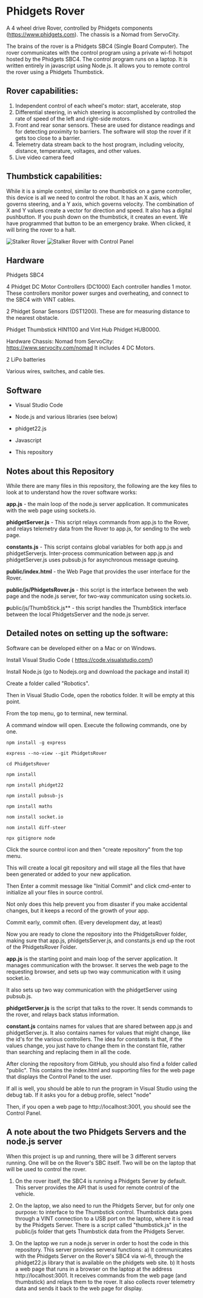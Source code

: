 # Phidgets Rover
A 4 wheel drive Rover, controlled by Phidgets components (https://www.phidgets.com).
The chassis is a Nomad from ServoCity.

The brains of the rover is a Phidgets SBC4 (Single Board Computer).
The rover communicates with the control program using a private wi-fi hotspot hosted by the Phidgets SBC4.
The control program runs on a laptop. It is written entirely in javascript using Node.js.
It allows you to remote control the rover using a Phidgets Thumbstick.

## Rover capabilities:
1. Independent control of each wheel's motor: start, accelerate, stop
2. Differential steering, in which steering is accomplished by controlled the rate of speed of the left and right-side motors.
3. Front and rear sonar sensors. These are used for distance readings and for detecting proximity to barriers. The software will stop the rover if it gets too close to a barrier.
4. Telemetry data stream back to the host program, including velocity, distance, temperature, voltages, and other values.
5. Live video camera feed

## Thumbstick capabilities:
While it is a simple control, similar to one thumbstick on a game controller, this device is all we need to control the robot.
It has an X axis, which governs steering, and a Y axis, which governs velocity. The combination of X and Y values create a vector for direction and speed.
It also has a digital pushbutton. If you push down on the thumbstick, it creates an event. We have programmed that button to be an emergency brake. When clicked, it will bring the rover to a halt.


![Stalker Rover](https://github.com/dhodges47/PhidgetSBC-Rover/blob/master/public/images/RobotRightSide.jpg)
![Stalker Rover with Control Panel](https://github.com/dhodges47/PhidgetSBC-Rover/blob/master/public/images/DSC_6977-edited.jpg)


## Hardware

Phidgets SBC4

4 Phidget DC Motor Controllers (DC1000)
Each controller handles 1 motor. These controllers monitor power surges and overheating, and connect to the SBC4 with VINT cables.

2 Phidget Sonar Sensors (DST1200). These are for measuring distance to the nearest obstacle.

Phidget Thumbstick HIN1100 and Vint Hub Phidget HUB0000.


Hardware Chassis: Nomad from ServoCity: https://www.servocity.com/nomad  It includes 4 DC Motors.

2 LiPo batteries

Various wires, switches,  and cable ties.


## Software
* Visual Studio Code

* Node.js and various libraries (see below)

* phidget22.js

* Javascript

*  This repository

## Notes about this Repository
While there are many files in this repository, the following are the key files to look at to understand how the rover software works:

**app.js** - the main loop of the node.js server application. It communicates with the web page using sockets.io.

**phidgetServer.js** - This script relays commands from app.js to the Rover, and relays telemetry data from the Rover to app.js, for sending to the web page.

**constants.js** - This script contains global variables for both app.js and phidgetServerjs.
Inter-process communication between app.js and phidgetServer.js uses pubsub.js for asynchronous message queuing.

**public/index.html** - the Web Page that provides the user interface for the Rover.

**public/js/PhidgetsRover.js** - this script is the interface between the web page and the node.js server, for two-way communicaton using sockets.io.

**p**ublic/js/ThumbStick.js** - this script handles the ThumbStick interface between the local PhidgetsServer and the node.js server.


## Detailed notes on setting up the software:

Software can be developed either on a Mac or on Windows.

Install Visual Studio Code ( https://code.visualstudio.com/)

Install Node.js (go to Nodejs.org and download the package and install it)

Create a folder called "Robotics".

Then in Visual Studio Code, open the robotics folder. It will be empty at this point.

From the top menu, go to terminal, new terminal.

A command window will open. Execute the following commands, one by one.
```
npm install -g express

express --no-view --git PhidgetsRover

cd PhidgetsRover

npm install

npm install phidget22

npm install pubsub-js

npm install maths

nom install socket.io

nom install diff-steer

npx gitignore node
```
Click the source control icon and then "create repository" from the top menu.

This will create a local git repository and will stage all the files that have been generated or added to your new application.

Then Enter a commit message like "Initial Commit" and click cmd-enter to initialize all your files in source control.

Not only does this help prevent you from disaster if you make accidental changes, but it keeps a record of the growth of your app.

Commit early, commit often. (Every development day, at least)


Now you are ready to clone the repository into the PhidgetsRover folder, making sure that app.js, phidgetsServer.js, and constants.js end up the root of the PhidgetsRover Folder.


**app.js** is the starting point and main loop of the server application. It manages communication with the browser. It serves the web page to the requesting browser, and sets up two way communication with it using socket.io.

It also sets up two way communication with the phidgetServer using pubsub.js.

**phidgetServer.js** is the script that talks to the rover. It sends commands to the rover, and relays back status information.

**constant.js** contains names for values that are shared between app.js and phidgetServer.js. It also contains names for values that might change, like the id's for the various controllers. The idea for constants is that, if the values change, you just have to change them in the constant file, rather than searching and replacing them in all the code.

After cloning the repository from GitHub, you should also find a folder called "public". This contains the index.html and supporting files for the web page that displays the Control Panel to the user.

If all is well, you should be able to run the program in Visual Studio using the debug tab. If it asks you for a debug profile, select "node"

Then, if you open a web page to http://localhost:3001, you should see the Control Panel.

## A note about the two Phidgets Servers and the node.js server

When this project is up and running, there will be 3 different servers running. One will be on the Rover's SBC itself. Two will be on the laptop that will be used to control the rover.


1) On the rover itself, the SBC4 is running a Phidgets Server by default. This server provides the API that is used for remote control of the vehicle.

2) On the laptop, we also need to run the Phidgets Server, but for only one purpose: to interface to the Thumbstick control. Thumbstick data goes through a VINT connection to a USB port on the laptop, where it is read by the Phidgets Server. There is a script called "thumbstick.js" in the public/js folder that gets Thumbstick data from the Phidgets Server.

3) On the laptop we run a node.js server in order to host the code in this repository. This server provides serveral functions:
a) It communicates with the Phidgets Server on the Rover's SBC4 via wi-fi, through the phidget22.js library that is available on the phidgets web site.
b) It hosts a web page that runs in a browser on the laptop at the address http://localhost:3001. It receives commands from the web page (and thumbstick) and relays them to the rover. It also collects rover telemetry data and sends it back to the web page for display.

